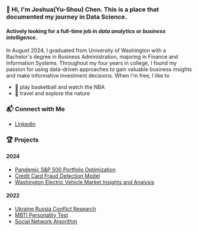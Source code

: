 ### 👋 Hi, I'm Joshua(Yu-Shou) Chen. This is a place that documented my journey in Data Science.
#### **Actively looking for a full-time job in _data analytics_ or _business intelligence_.**  
In August 2024, I graduated from University of Washington with a Bachelor's degree in Business Administration, majoring in Finance and Information Systems. Throughout my four years in college, I found my passion for using data-driven approaches to gain valuable business insights and make informative investment decisions.
When I'm free, I like to  
* 🏀 play basketball and watch the NBA
* 🚞 travel and explore the nature
### 📬 Connect with Me
* [LinkedIn](https://www.linkedin.com/in/joshua-chen-a10359196/)  
### 🏆 Projects
#### 2024
* [Pandemic S&P 500 Portfolio Optimization](https://github.com/jjchen805/pandemic-portfolio-optimization.git)
* [Credit Card Fraud Detection Model](https://github.com/jjchen805/credit-card-fraud-detection.git)
* [Washington Electric Vehicle Market Insights and Analysis](https://github.com/jjchen805/EV-population.git)
#### 2022
* [Ukraine Russia Conflict Research](https://github.com/jjchen805/Ukraine-Russia-Conflict-Research.git)
* [MBTI Personality Test](https://github.com/jjchen805/MBTI-Test.git)
* [Social Network Algorithm](https://github.com/jjchen805/Social-Network-Algorithm.git)



